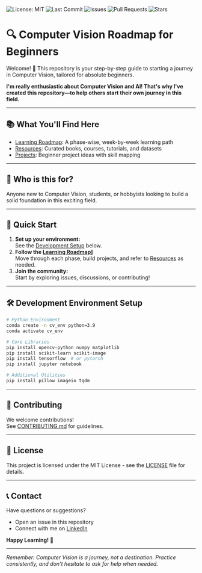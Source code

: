 ![License: MIT](https://img.shields.io/github/license/sadhanasharma26/computer-vision-roadmap)
![Last Commit](https://img.shields.io/github/last-commit/sadhanasharma26/computer-vision-roadmap)
![Issues](https://img.shields.io/github/issues/sadhanasharma26/computer-vision-roadmap)
![Pull Requests](https://img.shields.io/github/issues-pr/sadhanasharma26/computer-vision-roadmap)
![Stars](https://img.shields.io/github/stars/sadhanasharma26/computer-vision-roadmap?style=social)

# 🔍 Computer Vision Roadmap for Beginners

Welcome! 👋 This repository is your step-by-step guide to starting a journey in Computer Vision, tailored for absolute beginners.

**I'm really enthusiastic about Computer Vision and AI! That's why I've created this repository—to help others start their own journey in this field.**

---

## 📚 What You'll Find Here

- [Learning Roadmap](roadmap.md): A phase-wise, week-by-week learning path
- [Resources](resources.md): Curated books, courses, tutorials, and datasets
- [Projects](projects.md): Beginner project ideas with skill mapping

---

## 👥 Who is this for?

Anyone new to Computer Vision, students, or hobbyists looking to build a solid foundation in this exciting field.

---

## 🏁 Quick Start

1. **Set up your environment:**  
   See the [Development Setup](#-development-environment-setup) below.
2. **Follow the [Learning Roadmap](roadmap.md)]**  
   Move through each phase, build projects, and refer to [Resources](resources.md) as needed.
3. **Join the community:**  
   Start by exploring issues, discussions, or contributing!

---

## 🛠️ Development Environment Setup

```bash
# Python Environment
conda create -n cv_env python=3.9
conda activate cv_env

# Core Libraries
pip install opencv-python numpy matplotlib
pip install scikit-learn scikit-image
pip install tensorflow  # or pytorch
pip install jupyter notebook

# Additional Utilities
pip install pillow imageio tqdm
```

---

## 🤝 Contributing

We welcome contributions!  
See [CONTRIBUTING.md](CONTRIBUTING.md) for guidelines.

---

## 📄 License

This project is licensed under the MIT License - see the [LICENSE](LICENSE) file for details.

---

## 📞 Contact

Have questions or suggestions?  
- Open an issue in this repository  
- Connect with me on [LinkedIn](https://www.linkedin.com/in/sadhana-sharma-/)

**Happy Learning! 🚀**

---

*Remember: Computer Vision is a journey, not a destination. Practice consistently, and don’t hesitate to ask for help when needed.*
